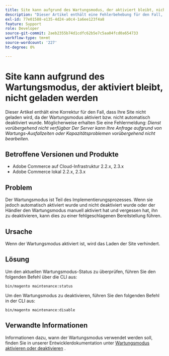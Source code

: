 ```yaml
---
title: Site kann aufgrund des Wartungsmodus, der aktiviert bleibt, nicht geladen werden
description: "Dieser Artikel enthält eine Fehlerbehebung für den Fall, dass Ihre Site nicht geladen wird, da der Wartungsmodus deaktiviert bleibt oder nicht automatisch deaktiviert wurde. Möglicherweise erhalten Sie eine Fehlermeldung: *Dienst vorübergehend nicht verfügbar Der Server kann Ihre Anfrage aufgrund von Wartungs-Ausfallzeiten oder Kapazitätsproblemen vorübergehend nicht bearbeiten.*"
exl-id: 77e01588-e135-4d24-a0c4-1a6ee123f4a8
feature: Support
role: Developer
source-git-commit: 2aeb2355b74d1cdfc62b5e7c5aa04fcd0a654733
workflow-type: tm+mt
source-wordcount: '227'
ht-degree: 0%

---
```


# Site kann aufgrund des Wartungsmodus, der aktiviert bleibt, nicht geladen werden

Dieser Artikel enthält eine Korrektur für den Fall, dass Ihre Site nicht geladen wird, da der Wartungsmodus aktiviert bzw. nicht automatisch deaktiviert wurde. Möglicherweise erhalten Sie eine Fehlermeldung: *Dienst vorübergehend nicht verfügbar Der Server kann Ihre Anfrage aufgrund von Wartungs-Ausfallzeiten oder Kapazitätsproblemen vorübergehend nicht bearbeiten.*

## Betroffene Versionen und Produkte

* Adobe Commerce auf Cloud-Infrastruktur 2.2.x, 2.3.x
* Adobe Commerce lokal 2.2.x, 2.3.x

## Problem

Der Wartungsmodus ist Teil des Implementierungsprozesses. Wenn sie jedoch automatisch aktiviert wurde und nicht deaktiviert wurde oder der Händler den Wartungsmodus manuell aktiviert hat und vergessen hat, ihn zu deaktivieren, kann dies zu einer fehlgeschlagenen Bereitstellung führen.

## Ursache

Wenn der Wartungsmodus aktiviert ist, wird das Laden der Site verhindert.

## Lösung

Um den aktuellen Wartungsmodus-Status zu überprüfen, führen Sie den folgenden Befehl über die CLI aus:

```
bin/magento maintenance:status
```

Um den Wartungsmodus zu deaktivieren, führen Sie den folgenden Befehl in der CLI aus:

```
bin/magento maintenance:disable
```

## Verwandte Informationen

Informationen dazu, wann der Wartungsmodus verwendet werden soll, finden Sie in unserer Entwicklerdokumentation unter [Wartungsmodus aktivieren oder deaktivieren](https://experienceleague.adobe.com/en/docs/commerce-operations/installation-guide/tutorials/maintenance-mode) .
